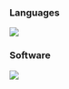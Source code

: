 ### Languages
![](https://skillicons.dev/icons?i=css,html,java,js,kotlin,md,powershell)
### Software
![](https://skillicons.dev/icons?i=androidstudio,blender,godot,visualstudio,vscode)
